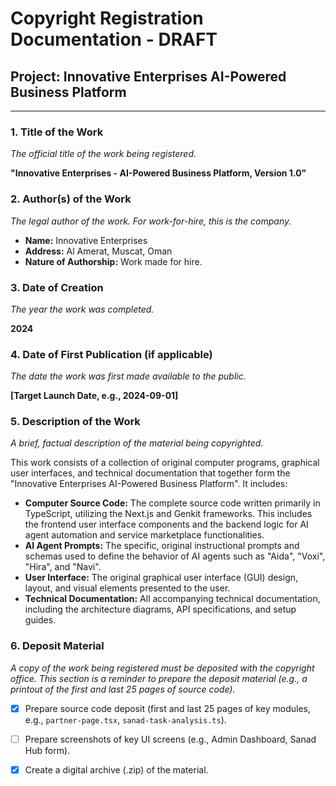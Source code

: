 
# Copyright Registration Documentation - DRAFT

## Project: Innovative Enterprises AI-Powered Business Platform

---

### 1. Title of the Work
*The official title of the work being registered.*

**"Innovative Enterprises - AI-Powered Business Platform, Version 1.0"**

### 2. Author(s) of the Work
*The legal author of the work. For work-for-hire, this is the company.*

- **Name:** Innovative Enterprises
- **Address:** Al Amerat, Muscat, Oman
- **Nature of Authorship:** Work made for hire.

### 3. Date of Creation
*The year the work was completed.*

**2024**

### 4. Date of First Publication (if applicable)
*The date the work was first made available to the public.*

**[Target Launch Date, e.g., 2024-09-01]**

### 5. Description of the Work
*A brief, factual description of the material being copyrighted.*

This work consists of a collection of original computer programs, graphical user interfaces, and technical documentation that together form the "Innovative Enterprises AI-Powered Business Platform". It includes:

- **Computer Source Code:** The complete source code written primarily in TypeScript, utilizing the Next.js and Genkit frameworks. This includes the frontend user interface components and the backend logic for AI agent automation and service marketplace functionalities.
- **AI Agent Prompts:** The specific, original instructional prompts and schemas used to define the behavior of AI agents such as "Aida", "Voxi", "Hira", and "Navi".
- **User Interface:** The original graphical user interface (GUI) design, layout, and visual elements presented to the user.
- **Technical Documentation:** All accompanying technical documentation, including the architecture diagrams, API specifications, and setup guides.

### 6. Deposit Material
*A copy of the work being registered must be deposited with the copyright office. This section is a reminder to prepare the deposit material (e.g., a printout of the first and last 25 pages of source code).*

- [x] Prepare source code deposit (first and last 25 pages of key modules, e.g., `partner-page.tsx`, `sanad-task-analysis.ts`).
- [ ] Prepare screenshots of key UI screens (e.g., Admin Dashboard, Sanad Hub form).
- [x] Create a digital archive (.zip) of the material.

